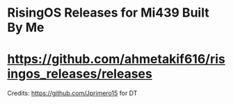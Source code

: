 # RisingOS Releases for Mi439 Built By Me
# https://github.com/ahmetakif616/risingos_releases/releases
Credits: https://github.com/Jprimero15 for DT
